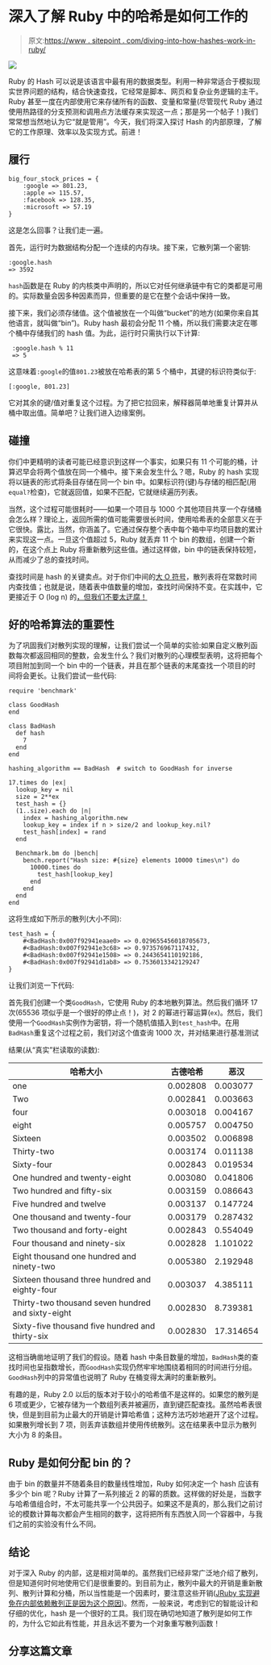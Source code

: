 # 深入了解 Ruby 中的哈希是如何工作的

> 原文:[https://www . sitepoint . com/diving-into-how-hashes-work-in-ruby/](https://www.sitepoint.com/diving-into-how-hashes-work-in-ruby/)

![](../Images/515f6a1f3960185686e0ef07d5e73e95.png)

Ruby 的 Hash 可以说是该语言中最有用的数据类型。利用一种非常适合于模拟现实世界问题的结构，结合快速查找，它经常是脚本、网页和复杂业务逻辑的主干。Ruby 甚至一度在内部使用它来存储所有的函数、变量和常量(尽管现代 Ruby 通过使用热路径的分支预测和调用点方法缓存来实现这一点；那是另一个帖子！)我们常常想当然地认为它“就是管用”。今天，我们将深入探讨 Hash 的内部原理，了解它的工作原理、效率以及实现方式。前进！

## 履行

```
big_four_stock_prices = {
    :google => 801.23,
    :apple => 115.57,
    :facebook => 128.35,
    :microsoft => 57.19
} 
```

这是怎么回事？让我们走一遍。

首先，运行时为数据结构分配一个连续的内存块。接下来，它散列第一个密钥:

```
:google.hash
=> 3592 
```

`hash`函数是在 Ruby 的内核类中声明的，所以它对任何继承链中有它的类都是可用的。实际数量会因多种因素而异，但重要的是它在整个会话中保持一致。

接下来，我们必须存储值。这个值被放在一个叫做“bucket”的地方(如果你来自其他语言，就叫做“bin”)。Ruby hash 最初会分配 11 个桶，所以我们需要决定在哪个桶中存储我们的 hash 值。为此，运行时只需执行以下计算:

```
 :google.hash % 11
 => 5 
```

这意味着`:google`的值`801.23`被放在哈希表的第 5 个桶中，其键的标识符类似于:

```
[:google, 801.23] 
```

它对其余的键/值对重复这个过程。为了把它拉回来，解释器简单地重复计算并从桶中取出值。简单吧？让我们进入边缘案例。

## 碰撞

你们中更精明的读者可能已经意识到这样一个事实，如果只有 11 个可能的桶，计算迟早会将两个值放在同一个桶中。接下来会发生什么？嗯，Ruby 的 hash 实现将以链表的形式将条目存储在同一个 bin 中。如果标识符(键)与存储的相匹配(用`equal?`检查)，它就返回值，如果不匹配，它就继续遍历列表。

当然，这个过程可能很耗时——如果一个项目与 1000 个其他项目共享一个存储桶会怎么样？理论上，返回所需的值可能需要很长时间，使用哈希表的全部意义在于它很快。露比，当然，你涵盖了。它通过保存整个表中每个箱中平均项目数的累计来实现这一点。一旦这个值超过 5，Ruby 就丢弃 11 个 bin 的数组，创建一个新的，在这个点上 Ruby 将重新散列这些值。通过这样做，bin 中的链表保持较短，从而减少了总的查找时间。

查找时间是 hash 的关键卖点。对于你们中间的[大 O 符号](https://en.wikipedia.org/wiki/Big_O_notation)，散列表将在常数时间内查找值；也就是说，随着表中值数量的增加，查找时间保持不变。在实践中，它更接近于 O (log n) 的[，但我们不要太迂腐！](http://lemire.me/blog/2009/08/18/do-hash-tables-work-in-constant-time/)

## 好的哈希算法的重要性

为了巩固我们对散列实现的理解，让我们尝试一个简单的实验:如果自定义散列函数每次都返回相同的整数，会发生什么？我们对散列的心理模型表明，这将把每个项目附加到同一个 bin 中的一个链表，并且在那个链表的末尾查找一个项目的时间将会更长。让我们尝试一些代码:

```
require 'benchmark'

class GoodHash
end

class BadHash
  def hash
    7
  end
end

hashing_algorithm == BadHash  # switch to GoodHash for inverse

17.times do |ex|
  lookup_key = nil
  size = 2**ex
  test_hash = {}
  (1..size).each do |n|
    index = hashing_algorithm.new
    lookup_key = index if n > size/2 and lookup_key.nil?
    test_hash[index] = rand
  end

  Benchmark.bm do |bench|
    bench.report("Hash size: #{size} elements 10000 times\n") do
      10000.times do
        test_hash[lookup_key]
      end
    end
  end
end 
```

这将生成如下所示的散列(大小不同):

```
test_hash = {
    #<BadHash:0x007f92941eaae0> => 0.029655456018705673,
    #<BadHash:0x007f92941e3c68> => 0.973576967117432,
    #<BadHash:0x007f92941e1508> => 0.2443654110192186,
    #<BadHash:0x007f92941d1ab8> => 0.7536013342129247
} 
```

让我们浏览一下代码:

首先我们创建一个类`GoodHash`，它使用 Ruby 的本地散列算法。然后我们循环 17 次(65536 项似乎是一个很好的停止点！)，对 2 的幂进行幂运算(`ex`)。然后，我们使用一个`GoodHash`实例作为密钥，将一个随机值插入到`test_hash`中。在用`BadHash`重复这个过程之前，我们对这个值查询 1000 次，并对结果进行基准测试

结果(从“真实”栏读取的读数):

| 哈希大小 | 古德哈希 | 恶汉 |
| --- | --- | --- |
| one | 0.002808 | 0.003077 |
| Two | 0.002841 | 0.003663 |
| four | 0.003018 | 0.004167 |
| eight | 0.005757 | 0.004750 |
| Sixteen | 0.003502 | 0.006898 |
| Thirty-two | 0.003174 | 0.011138 |
| Sixty-four | 0.002843 | 0.019534 |
| One hundred and twenty-eight | 0.003080 | 0.041806 |
| Two hundred and fifty-six | 0.003159 | 0.086643 |
| Five hundred and twelve | 0.003137 | 0.147724 |
| One thousand and twenty-four | 0.003179 | 0.287432 |
| Two thousand and forty-eight | 0.002843 | 0.554049 |
| Four thousand and ninety-six | 0.002828 | 1.101022 |
| Eight thousand one hundred and ninety-two | 0.005380 | 2.192948 |
| Sixteen thousand three hundred and eighty-four | 0.003037 | 4.385111 |
| Thirty-two thousand seven hundred and sixty-eight | 0.002830 | 8.739381 |
| Sixty-five thousand five hundred and thirty-six | 0.002830 | 17.314654 |

这相当确凿地证明了我们的假设。随着 hash 中条目数量的增加，`BadHash`类的查找时间也呈指数增长，而`GoodHash`实现仍然牢牢地围绕着相同的时间进行分组。`GoodHash`列中的异常值也说明了 Ruby 在桶变得太满时的重新散列。

有趣的是，Ruby 2.0 以后的版本对于较小的哈希值不是这样的。如果您的散列是 6 项或更少，它被存储为一个数组列表并被遍历，直到键匹配查找。虽然哈希表很快，但是到目前为止最大的开销是计算哈希值；这种方法巧妙地避开了这个过程。如果散列增长到 7 项，则丢弃该数组并使用传统散列。这在结果表中显示为散列大小为 8 的条目。

## Ruby 是如何分配 bin 的？

由于 bin 的数量并不随着条目的数量线性增加，Ruby 如何决定一个 hash 应该有多少个 bin 呢？Ruby 计算了一系列接近 2 的幂的质数。这样做的好处是，当数字与哈希值组合时，不太可能共享一个公共因子。如果这不是真的，那么我们之前讨论的模数计算每次都会产生相同的数字，这将把所有东西放入同一个容器中，与我们之前的实验没有什么不同。

## 结论

对于深入 Ruby 的内部，这是相对简单的。虽然我们已经非常广泛地介绍了散列，但是知道何时何地使用它们是很重要的。到目前为止，散列中最大的开销是重新散列、散列计算和分桶，所以当性能是一个因素时，要注意这些开销([JRuby 实现避免在内部依赖散列正是因为这个原因](http://www.javaworld.com/article/2074780/core-java/avoiding-hash-lookups-in-a-ruby-implementation.html))。然而，一般来说，考虑到它的智能设计和仔细的优化，hash 是一个很好的工具。我们现在确切地知道了散列是如何工作的，为什么它如此有性能，并且永远不要为一个对象重写散列函数！

## 分享这篇文章